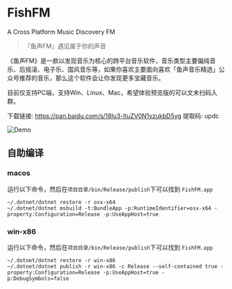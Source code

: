 # FishFM
A Cross Platform Music Discovery FM

> 『鱼声FM』遇见属于你的声音

《鱼声FM》是一款以发现音乐为核心的跨平台音乐软件，音乐类型主要偏纯音乐、后摇滚、电子乐、国风音乐等，如果你喜欢主要面向喜欢「鱼声音乐精选」公众号推荐的音乐，那么这个软件会让你发现更多宝藏音乐。


目前仅支持PC端，支持Win、Linux、Mac，希望体验预览版的可以文末扫码入群。

下载链接: https://pan.baidu.com/s/18lu3-ltuZV0N1vzukbD5yg 提取码: updc

![Demo](https://img.ifish.fun/WX20220412-212126%402x.png)

## 自助编译
### macos
运行以下命令，然后在`项目目录/bin/Release/publish`下可以找到 `FishFM.app`
```shell
~/.dotnet/dotnet restore -r osx-x64
~/.dotnet/dotnet msbuild -t:BundleApp -p:RuntimeIdentifier=osx-x64 -property:Configuration=Release -p:UseAppHost=true
```

### win-x86
运行以下命令，然后在`项目目录/bin/Release/publish`下可以找到 `FishFM.app`
```shell
~/.dotnet/dotnet restore -r win-x86
~/.dotnet/dotnet publish -r win-x86 -c Release --self-contained true -property:Configuration=Release -p:UseAppHost=true -p:DebugSymbols=false 
```

